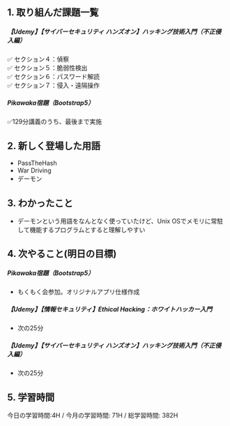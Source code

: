 ## 1. 取り組んだ課題一覧
##### 【Udemy】【サイバーセキュリティ ハンズオン】ハッキング技術入門（不正侵入編）
✅ セクション４：偵察  
✅ セクション５：脆弱性検出  
✅ セクション６：パスワード解読  
✅ セクション７：侵入・遠隔操作  

##### Pikawaka宿題（Bootstrap5）
✅129分講義のうち、最後まで実施

## 2. 新しく登場した用語
- PassTheHash
- War Driving
- デーモン

## 3. わかったこと
- デーモンという用語をなんとなく使っていたけど、Unix OSでメモリに常駐して機能するプログラムとすると理解しやすい

## 4. 次やること(明日の目標) 
##### Pikawaka宿題（Bootstrap5）
- もくもく会参加。オリジナルアプリ仕様作成
  
##### 【Udemy】【情報セキュリティ】Ethical Hacking：ホワイトハッカー入門
- 次の25分

##### 【Udemy】【サイバーセキュリティ ハンズオン】ハッキング技術入門（不正侵入編）
- 次の25分

## 5. 学習時間
今日の学習時間:4H / 今月の学習時間: 71H / 総学習時間: 382H　
